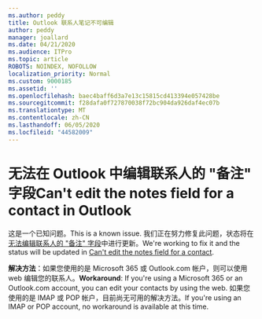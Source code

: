 ```yaml
---
ms.author: peddy
title: Outlook 联系人笔记不可编辑
author: peddy
manager: joallard
ms.date: 04/21/2020
ms.audience: ITPro
ms.topic: article
ROBOTS: NOINDEX, NOFOLLOW
localization_priority: Normal
ms.custom: 9000185
ms.assetid: ''
ms.openlocfilehash: baec4baff6d3a7e13c15815cd413394e057428be
ms.sourcegitcommit: f28dafa0f727870038f72bc904da926daf4ec07b
ms.translationtype: MT
ms.contentlocale: zh-CN
ms.lasthandoff: 06/05/2020
ms.locfileid: "44582009"
---
```

# <a name="cant-edit-the-notes-field-for-a-contact-in-outlook"></a><span data-ttu-id="48a66-102">无法在 Outlook 中编辑联系人的 "备注" 字段</span><span class="sxs-lookup"><span data-stu-id="48a66-102">Can't edit the notes field for a contact in Outlook</span></span>
<span data-ttu-id="48a66-103">这是一个已知问题。</span><span class="sxs-lookup"><span data-stu-id="48a66-103">This is a known issue.</span></span> <span data-ttu-id="48a66-104">我们正在努力修复此问题，状态将在[无法编辑联系人的 "备注" 字段](https://support.office.com/article/fb8394ce-04ce-48b5-bae4-be46f77f10fe)中进行更新。</span><span class="sxs-lookup"><span data-stu-id="48a66-104">We're working to fix it and the status will be updated in [Can't edit the notes field for a contact](https://support.office.com/article/fb8394ce-04ce-48b5-bae4-be46f77f10fe).</span></span>

<span data-ttu-id="48a66-105">**解决方法**：如果您使用的是 Microsoft 365 或 Outlook.com 帐户，则可以使用 web 编辑您的联系人。</span><span class="sxs-lookup"><span data-stu-id="48a66-105">**Workaround**: If you're using a Microsoft 365 or an Outlook.com account, you can edit your contacts by using the web.</span></span> <span data-ttu-id="48a66-106">如果您使用的是 IMAP 或 POP 帐户，目前尚无可用的解决方法。</span><span class="sxs-lookup"><span data-stu-id="48a66-106">If you're using an IMAP or POP account, no workaround is available at this time.</span></span>